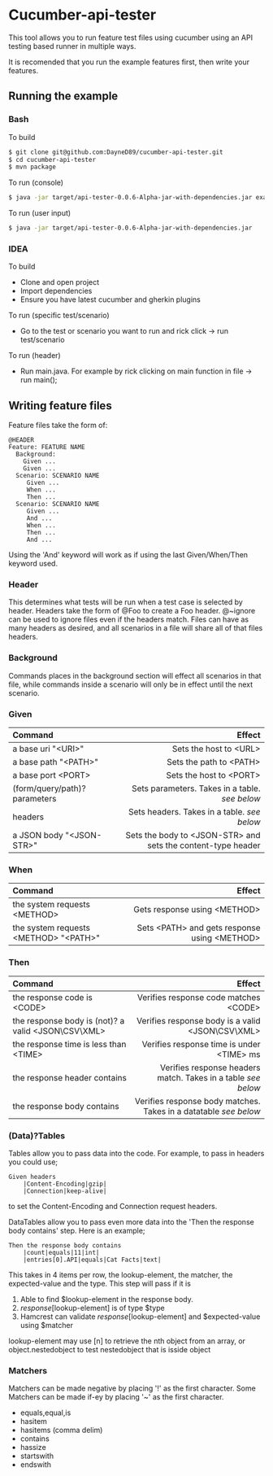 # Cucumber-api-tester

This tool allows you to run feature test files using cucumber using an API testing based runner in multiple ways. 

It is recomended that you run the example features first, then write your features. 

## Running the example
### Bash
To build
```sh
$ git clone git@github.com:DayneD89/cucumber-api-tester.git
$ cd cucumber-api-tester
$ mvn package
```
To run (console)
```sh
$ java -jar target/api-tester-0.0.6-Alpha-jar-with-dependencies.jar example
```
To run (user input)
```sh
$ java -jar target/api-tester-0.0.6-Alpha-jar-with-dependencies.jar
```

### IDEA
To build
 - Clone and open project
 - Import dependencies
 - Ensure you have latest cucumber and gherkin plugins

To run (specific test/scenario)
 - Go to the test or scenario you want to run and rick click -> run test/scenario

To run (header)
 - Run main.java. For example by rick clicking on main function in file -> run main();
 

## Writing feature files
Feature files take the form of:
```gherkin
@HEADER
Feature: FEATURE NAME
  Background:
    Given ...
    Given ...
  Scenario: SCENARIO NAME
     Given ...
     When ...
     Then ...
  Scenario: SCENARIO NAME
     Given ...
     And ...
     When ...
     Then ...
     And ...
```
Using the 'And' keyword will work as if using the last Given/When/Then keyword used.
### Header
This determines what tests will be run when a test case is selected by header. Headers take the form of @Foo to create a Foo header. @~ignore can be used to ignore files even if the headers match. Files can have as many headers as desired, and all scenarios in a file will share all of that files headers. 
### Background
Commands places in the background section will effect all scenarios in that file, while commands inside a scenario will only be in effect until the next scenario. 
### Given
| Command        | Effect     |
| :------------- | -----------: |
|  a base uri "\<URI>" | Sets the host to \<URL>    |
|  a base path "\<PATH>" | Sets the path to \<PATH>    |
|  a base port \<PORT> | Sets the host to \<PORT>    |
|  (form/query/path)? parameters | Sets parameters. Takes in a table. *see below*   |
|  headers | Sets headers. Takes in a table. *see below*   |
|  a JSON body "\<JSON-STR>" | Sets the body to \<JSON-STR> and sets the content-type header   |

### When
| Command        | Effect     |
| :------------- | -----------: |
|  the system requests \<METHOD> | Gets response using \<METHOD>    |
|  the system requests \<METHOD> "\<PATH>" | Sets \<PATH> and gets response using \<METHOD>    |


### Then
| Command        | Effect     |
| :------------- | -----------: |
|  the response code is \<CODE> | Verifies response code matches \<CODE>    |
|  the response body is (not)? a valid \<JSON\CSV\XML> | Verifies response body is a valid \<JSON\CSV\XML>    |
|  the response time is less than \<TIME> | Verifies response time is under \<TIME> ms   |
|  the response header contains | Verifies response headers match. Takes in a table *see below*  |
|  the response body contains  | Verifies response body matches. Takes in a datatable *see below*  |

### (Data)?Tables
Tables allow you to pass data into the code. For example, to pass in headers you could use;
```gherkin
Given headers
    |Content-Encoding|gzip|
    |Connection|keep-alive|
```
to set the Content-Encoding and Connection request headers.

DataTables allow you to pass even more data into the 'Then the response body contains' step. Here is an example;
```gherkin
Then the response body contains
    |count|equals|11|int|
    |entries[0].API|equals|Cat Facts|text|
```
This takes in 4 items per row, the lookup-element, the matcher, the expected-value and the type. 
This step will pass if it is
1. Able to find $lookup-element in the response body.
2. $response[$lookup-element] is of type $type
3. Hamcrest can validate $response[$lookup-element] and $expected-value using $matcher

lookup-element may use [n] to retrieve the nth object from an array, or object.nestedobject to test nestedobject that is isside object

### Matchers
Matchers can be made negative by placing '!' as the first character.
Some Matchers can be made if-ey by placing '~' as the first character.
 - equals,equal,is
 - hasitem
 - hasitems (comma delim)
 - contains
 - hassize
 - startswith
 - endswith